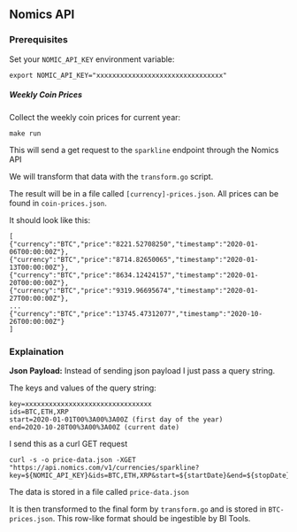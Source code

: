 ## Nomics API

### Prerequisites

Set your `NOMIC_API_KEY` environment variable:

```
export NOMIC_API_KEY="xxxxxxxxxxxxxxxxxxxxxxxxxxxxxxxx"
```

##### Weekly Coin Prices

Collect the weekly coin prices for current year:

```
make run
```

This will send a get request to the `sparkline` endpoint through the Nomics API

We will transform that data with the `transform.go` script.

The result will be in a file called `[currency]-prices.json`. All prices can be found in `coin-prices.json`.

It should look like this:

```
[
{"currency":"BTC","price":"8221.52708250","timestamp":"2020-01-06T00:00:00Z"},
{"currency":"BTC","price":"8714.82650065","timestamp":"2020-01-13T00:00:00Z"},
{"currency":"BTC","price":"8634.12424157","timestamp":"2020-01-20T00:00:00Z"},
{"currency":"BTC","price":"9319.96695674","timestamp":"2020-01-27T00:00:00Z"},
...
{"currency":"BTC","price":"13745.47312077","timestamp":"2020-10-26T00:00:00Z"}
]
```

### Explaination

**Json Payload:** Instead of sending json payload I just pass a query string.

The keys and values of the query string:
```
key=xxxxxxxxxxxxxxxxxxxxxxxxxxxxxxxx
ids=BTC,ETH,XRP
start=2020-01-01T00%3A00%3A00Z (first day of the year)
end=2020-10-28T00%3A00%3A00Z (current date)
```

I send this as a curl GET request

```
curl -s -o price-data.json -XGET "https://api.nomics.com/v1/currencies/sparkline?key=${NOMIC_API_KEY}&ids=BTC,ETH,XRP&start=${startDate}&end=${stopDate}
```

The data is stored in a file called `price-data.json`

It is then transformed to the final form by `transform.go` and is stored in `BTC-prices.json`.
This row-like format should be ingestible by BI Tools.
